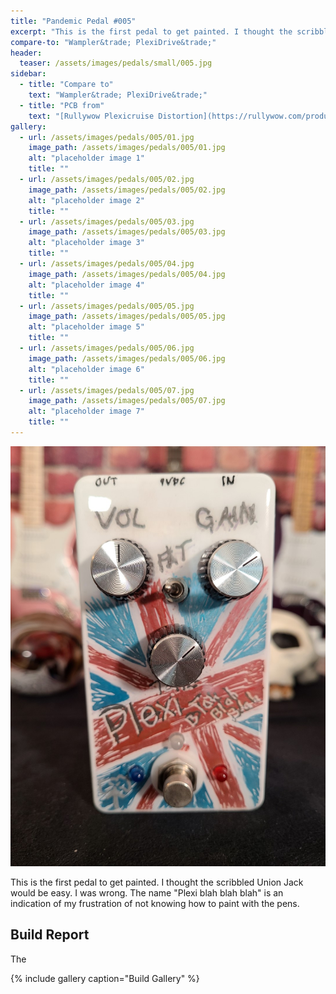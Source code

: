 ```yaml
---
title: "Pandemic Pedal #005"
excerpt: "This is the first pedal to get painted. I thought the scribbled Union Jack would be easy. I was wrong. The name \"Plexi blah blah blah\" is an indication of my frustration of not knowing how to paint with the pens."
compare-to: "Wampler&trade; PlexiDrive&trade;"
header:
  teaser: /assets/images/pedals/small/005.jpg
sidebar:
  - title: "Compare to"
    text: "Wampler&trade; PlexiDrive&trade;"
  - title: "PCB from"
    text: "[Rullywow Plexicruise Distortion](https://rullywow.com/product/plexicruise-distortion-plexidrive-clone-pcb/)"
gallery:
  - url: /assets/images/pedals/005/01.jpg
    image_path: /assets/images/pedals/005/01.jpg
    alt: "placeholder image 1"
    title: ""
  - url: /assets/images/pedals/005/02.jpg
    image_path: /assets/images/pedals/005/02.jpg
    alt: "placeholder image 2"
    title: ""
  - url: /assets/images/pedals/005/03.jpg
    image_path: /assets/images/pedals/005/03.jpg
    alt: "placeholder image 3"
    title: ""
  - url: /assets/images/pedals/005/04.jpg
    image_path: /assets/images/pedals/005/04.jpg
    alt: "placeholder image 4"
    title: ""
  - url: /assets/images/pedals/005/05.jpg
    image_path: /assets/images/pedals/005/05.jpg
    alt: "placeholder image 5"
    title: ""
  - url: /assets/images/pedals/005/06.jpg
    image_path: /assets/images/pedals/005/06.jpg
    alt: "placeholder image 6"
    title: ""
  - url: /assets/images/pedals/005/07.jpg
    image_path: /assets/images/pedals/005/07.jpg
    alt: "placeholder image 7"
    title: ""
---
```


![header](/assets/images/pedals/005.jpg)

This is the first pedal to get painted. I thought the scribbled Union Jack would be easy. I was wrong. The name \"Plexi blah blah blah\" is an indication of my frustration of not knowing how to paint with the pens.

## Build Report ##

The 

{% include gallery caption="Build Gallery" %}